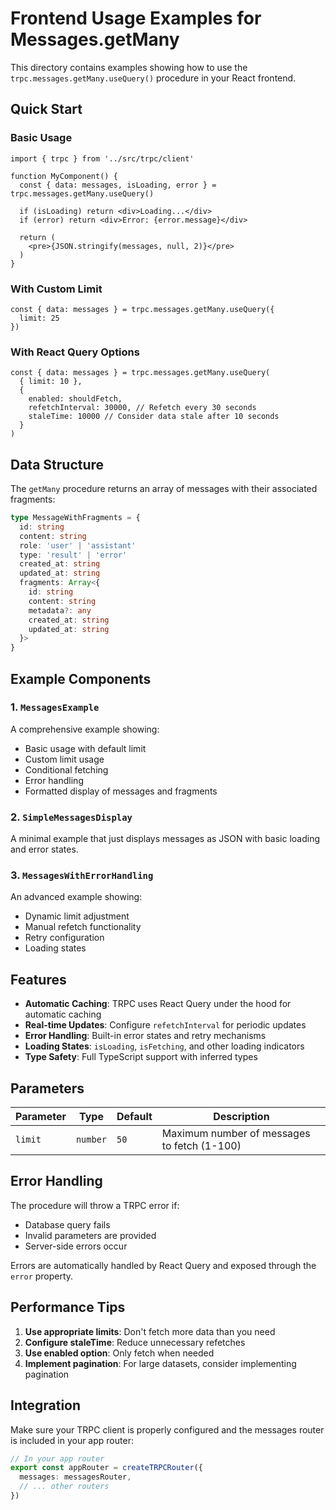 # Frontend Usage Examples for Messages.getMany

This directory contains examples showing how to use the `trpc.messages.getMany.useQuery()` procedure in your React frontend.

## Quick Start

### Basic Usage

```tsx
import { trpc } from '../src/trpc/client'

function MyComponent() {
  const { data: messages, isLoading, error } = trpc.messages.getMany.useQuery()
  
  if (isLoading) return <div>Loading...</div>
  if (error) return <div>Error: {error.message}</div>
  
  return (
    <pre>{JSON.stringify(messages, null, 2)}</pre>
  )
}
```

### With Custom Limit

```tsx
const { data: messages } = trpc.messages.getMany.useQuery({ 
  limit: 25 
})
```

### With React Query Options

```tsx
const { data: messages } = trpc.messages.getMany.useQuery(
  { limit: 10 },
  { 
    enabled: shouldFetch,
    refetchInterval: 30000, // Refetch every 30 seconds
    staleTime: 10000 // Consider data stale after 10 seconds
  }
)
```

## Data Structure

The `getMany` procedure returns an array of messages with their associated fragments:

```typescript
type MessageWithFragments = {
  id: string
  content: string
  role: 'user' | 'assistant'
  type: 'result' | 'error'
  created_at: string
  updated_at: string
  fragments: Array<{
    id: string
    content: string
    metadata?: any
    created_at: string
    updated_at: string
  }>
}
```

## Example Components

### 1. `MessagesExample`
A comprehensive example showing:
- Basic usage with default limit
- Custom limit usage
- Conditional fetching
- Error handling
- Formatted display of messages and fragments

### 2. `SimpleMessagesDisplay`
A minimal example that just displays messages as JSON with basic loading and error states.

### 3. `MessagesWithErrorHandling`
An advanced example showing:
- Dynamic limit adjustment
- Manual refetch functionality
- Retry configuration
- Loading states

## Features

- **Automatic Caching**: TRPC uses React Query under the hood for automatic caching
- **Real-time Updates**: Configure `refetchInterval` for periodic updates
- **Error Handling**: Built-in error states and retry mechanisms
- **Loading States**: `isLoading`, `isFetching`, and other loading indicators
- **Type Safety**: Full TypeScript support with inferred types

## Parameters

| Parameter | Type | Default | Description |
|-----------|------|---------|-------------|
| `limit` | `number` | `50` | Maximum number of messages to fetch (1-100) |

## Error Handling

The procedure will throw a TRPC error if:
- Database query fails
- Invalid parameters are provided
- Server-side errors occur

Errors are automatically handled by React Query and exposed through the `error` property.

## Performance Tips

1. **Use appropriate limits**: Don't fetch more data than you need
2. **Configure staleTime**: Reduce unnecessary refetches
3. **Use enabled option**: Only fetch when needed
4. **Implement pagination**: For large datasets, consider implementing pagination

## Integration

Make sure your TRPC client is properly configured and the messages router is included in your app router:

```typescript
// In your app router
export const appRouter = createTRPCRouter({
  messages: messagesRouter,
  // ... other routers
})
```